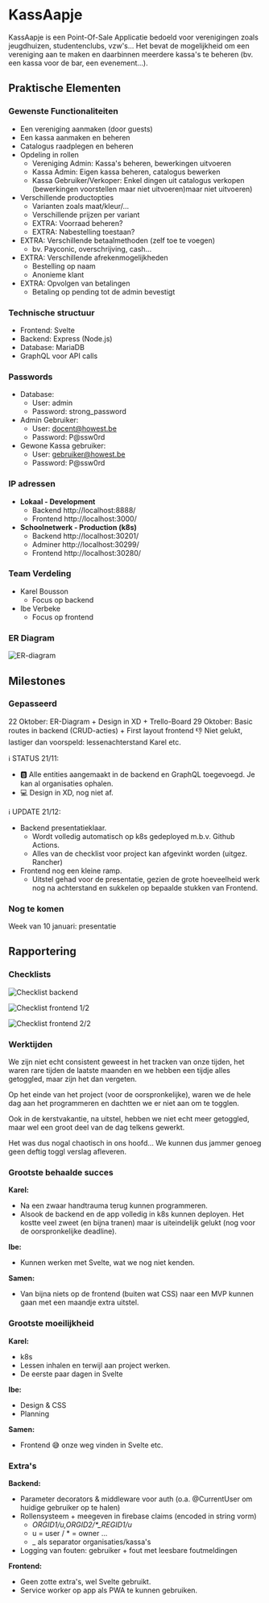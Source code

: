 # KassAapje

KassAapje is een Point-Of-Sale Applicatie bedoeld voor verenigingen zoals jeugdhuizen, studentenclubs, vzw's...
Het bevat de mogelijkheid om een vereniging aan te maken en daarbinnen meerdere kassa's te beheren (bv. een kassa voor de bar, een evenement...).

## Praktische Elementen
### Gewenste Functionaliteiten
* Een vereniging aanmaken (door guests)
* Een kassa aanmaken en beheren
* Catalogus raadplegen en beheren
* Opdeling in rollen
  * Vereniging Admin: Kassa's beheren, bewerkingen uitvoeren
  * Kassa Admin: Eigen kassa beheren, catalogus bewerken
  * Kassa Gebruiker/Verkoper: Enkel dingen uit catalogus verkopen (bewerkingen voorstellen maar niet uitvoeren)maar niet uitvoeren)
* Verschillende productopties
  * Varianten zoals maat/kleur/...
  * Verschillende prijzen per variant
  * EXTRA: Voorraad beheren?
  * EXTRA: Nabestelling toestaan?
* EXTRA: Verschillende betaalmethoden (zelf toe te voegen)
  * bv. Payconic, overschrijving, cash...
* EXTRA: Verschillende afrekenmogelijkheden
  * Bestelling op naam
  * Anonieme klant
* EXTRA: Opvolgen van betalingen
  * Betaling op pending tot de admin bevestigt

### Technische structuur
* Frontend: Svelte
* Backend: Express (Node.js)
* Database: MariaDB
* GraphQL voor API calls

### Passwords
* Database: 
  * User: admin
  * Password: strong_password
* Admin Gebruiker:
  * User: docent@howest.be
  * Password: P@ssw0rd
* Gewone Kassa gebruiker:
  * User: gebruiker@howest.be
  * Password: P@ssw0rd

### IP adressen
- **Lokaal - Development**
  - Backend http://localhost:8888/
  - Frontend http://localhost:3000/
- **Schoolnetwerk - Production (k8s)**
  - Backend http://localhost:30201/
  - Adminer http://localhost:30299/
  - Frontend http://localhost:30280/

### Team Verdeling
* Karel Bousson
  * Focus op backend 
* Ibe Verbeke
  * Focus op frontend

### ER Diagram
![ER-diagram](https://github.com/BoussonKarel/KassAapje/blob/main/documentation/img/KassAapje.drawio.png)

## Milestones
### Gepasseerd
22 Oktober: ER-Diagram + Design in XD + Trello-Board
29 Oktober: Basic routes in backend (CRUD-acties) + First layout frontend
👎 Niet gelukt, lastiger dan voorspeld: lessenachterstand Karel etc.

ℹ STATUS 21/11:
- 🅱 Alle entities aangemaakt in de backend en GraphQL toegevoegd. Je kan al organisaties ophalen.
- 💻 Design in XD, nog niet af.

ℹ UPDATE 21/12:
- Backend presentatieklaar.
  - Wordt volledig automatisch op k8s gedeployed m.b.v. Github Actions.
  - Alles van de checklist voor project kan afgevinkt worden (uitgez. Rancher)
- Frontend nog een kleine ramp.
  - Uitstel gehad voor de presentatie, gezien de grote hoeveelheid werk nog na achterstand en sukkelen op bepaalde stukken van Frontend.

### Nog te komen
Week van 10 januari: presentatie

## Rapportering
### Checklists
![Checklist backend](images/ac9e68f0e4d02267305ef2c6d4e7866a2cf1330151291d6fe182e4ebd520f807.png)

![Checklist frontend 1/2](images/9a4e744b8217625b14db2fea296686556ae405b8e9273c441e3282e837b32bd1.png)  


![Checklist frontend 2/2](images/5d0ae9a75b3cda3daf0f0e6015f18b170c2aac034869374e2358f7c8686899ef.png)

### Werktijden
We zijn niet echt consistent geweest in het tracken van onze tijden, het waren rare tijden de laatste maanden en we hebben een tijdje alles getoggled, maar zijn het dan vergeten.

Op het einde van het project (voor de oorspronkelijke), waren we de hele dag aan het programmeren en dachtten we er niet aan om te togglen.

Ook in de kerstvakantie, na uitstel, hebben we niet echt meer getoggled, maar wel een groot deel van de dag telkens gewerkt.

Het was dus nogal chaotisch in ons hoofd...
We kunnen dus jammer genoeg geen deftig toggl verslag afleveren.

### Grootste behaalde succes
**Karel:**
- Na een zwaar handtrauma terug kunnen programmeren.
- Alsook de backend en de app volledig in k8s kunnen deployen. Het kostte veel zweet (en bijna tranen) maar is uiteindelijk gelukt (nog voor de oorspronkelijke deadline).

**Ibe:**
- Kunnen werken met Svelte, wat we nog niet kenden.

**Samen:**
- Van bijna niets op de frontend (buiten wat CSS) naar een MVP kunnen gaan met een maandje extra uitstel.

### Grootste moeilijkheid
**Karel:**
- k8s
- Lessen inhalen en terwijl aan project werken.
- De eerste paar dagen in Svelte

**Ibe:**
- Design & CSS
- Planning

**Samen:**
- Frontend 😅 onze weg vinden in Svelte etc.

### Extra's
**Backend:**
- Parameter decorators & middleware voor auth (o.a. @CurrentUser om huidige gebruiker op te halen)
- Rollensysteem + meegeven in firebase claims (encoded in string vorm)
  - *ORGID1/u,ORGID2/\*_REGID1/u*
  - u = user / * = owner ...
  - _ als separator organisaties/kassa's
- Logging van fouten: gebruiker + fout met leesbare foutmeldingen


**Frontend:**
- Geen zotte extra's, wel Svelte gebruikt.
- Service worker op app als PWA te kunnen gebruiken.